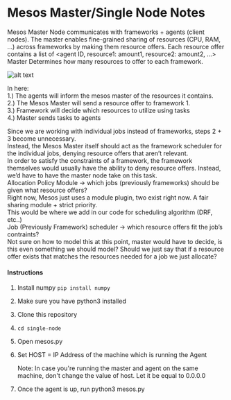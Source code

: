 # Mesos Master/Single Node Notes
Mesos Master Node communicates with frameworks + agents (client nodes). 
The master enables fine-grained sharing of resources (CPU, RAM, …) across frameworks by making them resource offers. Each resource offer contains a list of <agent ID, resource1: amount1, resource2: amount2, ...>   
Master Determines how many resources to offer to each framework.

![alt text](http://mesos.apache.org/assets/img/documentation/architecture-example.jpg)

In here:   
1.) The agents will inform the mesos master of the resources it contains.  
2.) The Mesos Master will send a resource offer to framework 1.  
3.) Framework will decide which resources to utilize using tasks  
4.) Master sends tasks to agents  

Since we are working with individual jobs instead of frameworks, steps 2 + 3 become unnecessary.  
Instead, the Mesos Master itself should act as the framework scheduler for the individual jobs, denying resource offers that aren’t relevant.   
In order to satisfy the constraints of a framework, the framework themselves would usually have the ability to deny resource offers. Instead, we’d have to have the master node take on this task.  
Allocation Policy Module -> which jobs (previously frameworks) should be given what resource offers?  
Right now, Mesos just uses a module plugin, two exist right now. A fair sharing module + strict priority.  
This would be where we add in our code for scheduling algorithm (DRF, etc..)  
Job (Previously Framework) scheduler -> which resource offers fit the job’s contraints?   
Not sure on how to model this at this point, master would have to decide, is this even something we should model? Should we just say that if a resource offer exists that matches the resources needed for a job we just allocate?  

#### Instructions

1. Install numpy `pip install numpy`

2. Make sure you have python3 installed

3. Clone this repository

4. `cd single-node`

5. Open mesos.py

6. Set HOST = IP Address of the machine which is running the Agent

   Note: In case you're running the master and agent on the same machine, don't change the value of host. Let it be equal to 0.0.0.0

7. Once the agent is up, run python3 mesos.py 
